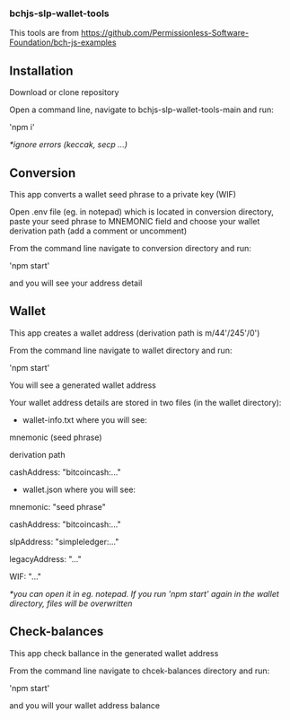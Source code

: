 ### bchjs-slp-wallet-tools

This tools are from https://github.com/Permissionless-Software-Foundation/bch-js-examples

## Installation

Download or clone repository

Open a command line, navigate to bchjs-slp-wallet-tools-main and run:

'npm i'

_*ignore errors (keccak, secp ...)_

## Conversion

This app converts a wallet seed phrase to a private key (WIF)

Open .env file (eg. in notepad) which is located in conversion directory, paste your seed phrase to MNEMONIC field and choose your wallet derivation path (add a comment or uncomment)

From the command line navigate to conversion directory and run:

'npm start'

and you will see your address detail

## Wallet

This app creates a wallet address (derivation path is m/44'/245'/0')

From the command line navigate to wallet directory and run:

'npm start'

You will see a generated wallet address

Your wallet address details are stored in two files (in the wallet directory):

- wallet-info.txt where you will see:

mnemonic (seed phrase)

derivation path

cashAddress: "bitcoincash:..."

- wallet.json where you will see:

mnemonic: "seed phrase"

cashAddress: "bitcoincash:..."

slpAddress: "simpleledger:..."

legacyAddress: "..."

WIF: "..."

_*you can open it in eg. notepad. If you run 'npm start' again in the wallet directory, files will be overwritten_

## Check-balances

This app check ballance in the generated wallet address

From the command line navigate to chcek-balances directory and run:

'npm start'

and you will your wallet address balance